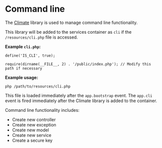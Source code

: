 # Command line

The [Climate](https://github.com/thephpleague/climate) library is used to manage command line functionality.

This library will be added to the services container as `cli` if the `/resources/cli.php` file is accessed.

**Example `cli.php`:**

```
define('IS_CLI', true);

require(dirname(__FILE__, 2) . '/public/index.php'); // Modify this path if necessary
```

**Example usage:**

```
php /path/to/resources/cli.php
```

This file is loaded immediately after the `app.bootstrap` event.
The `app.cli` event is fired immediately after the Climate library is added to the container.

Command line functionality includes:

- Create new controller
- Create new exception
- Create new model
- Create new service
- Create a secure key
